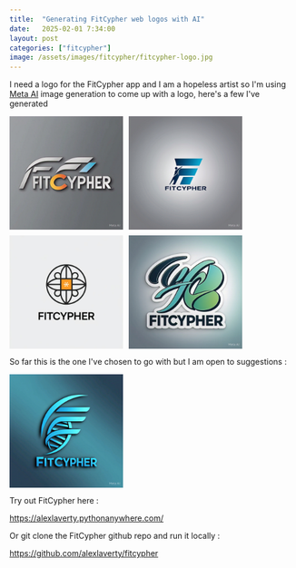 ```yaml
---
title:  "Generating FitCypher web logos with AI"
date:   2025-02-01 7:34:00
layout: post
categories: ["fitcypher"]
image: /assets/images/fitcypher/fitcypher-logo.jpg
---
```

<style>
.image-gallery {
    display: flex;
    flex-wrap: wrap;
    gap: 10px; /* Set the gap between images */
    justify-content: flex-start; /* Align items to the left */
    margin-bottom: 10px;
}

.image-gallery img {
    width: 200px; /* Adjust the width of the images */
    height: auto; /* Maintain aspect ratio */
}
</style>

I need a logo for the FitCypher app and I am a hopeless artist so I'm using [Meta AI](https://www.meta.ai/) image generation to come up with a logo, here's a few I've generated 

<div class="image-gallery">
    <img src="/assets/images/fitcypher/20250201/fitcypher-logo-001.jpeg" alt="Logo 1">
    <img src="/assets/images/fitcypher/20250201/fitcypher-logo-002.jpeg" alt="Logo 2">
    <img src="/assets/images/fitcypher/20250201/fitcypher-logo-003.jpeg" alt="Logo 3">
    <img src="/assets/images/fitcypher/20250201/fitcypher-logo-004.jpeg" alt="Logo 4">
</div>

So far this is the one I've chosen to go with but I am open to suggestions :

<div class="image-gallery">
    <img src="/assets/images/fitcypher/fitcypher-logo.jpg" alt="Logo 1">
</div>

Try out FitCypher here :

<https://alexlaverty.pythonanywhere.com/>

Or git clone the FitCypher github repo and run it locally :

<https://github.com/alexlaverty/fitcypher>